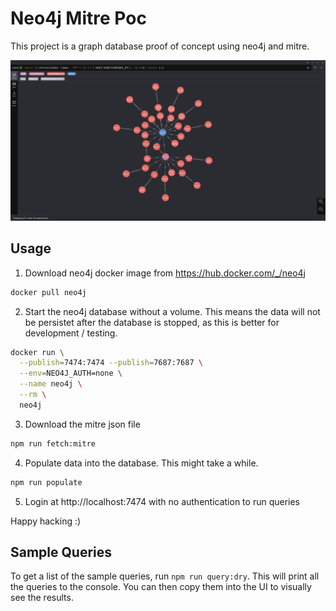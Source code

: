 # Neo4j Mitre Poc

This project is a graph database proof of concept using neo4j and mitre.

![Diagram](./docs/sample-image.png)

## Usage

1. Download neo4j docker image from https://hub.docker.com/_/neo4j

```sh
docker pull neo4j
```

2. Start the neo4j database without a volume. This means the data will not be persistet after the database is stopped,
as this is better for development / testing.

```sh
docker run \
  --publish=7474:7474 --publish=7687:7687 \
  --env=NEO4J_AUTH=none \
  --name neo4j \
  --rm \
  neo4j
```

3. Download the mitre json file

```sh
npm run fetch:mitre
```

4. Populate data into the database. This might take a while.

```sh
npm run populate
```

5. Login at http://localhost:7474 with no authentication to run queries

Happy hacking :)

## Sample Queries

To get a list of the sample queries, run `npm run query:dry`. This will print all the queries to the console.
You can then copy them into the UI to visually see the results.
